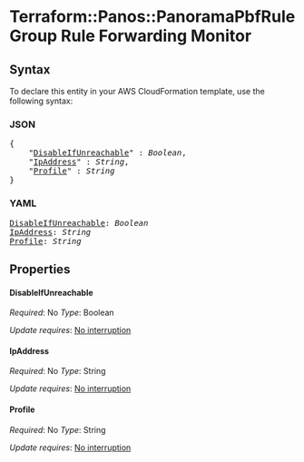 # Terraform::Panos::PanoramaPbfRuleGroup Rule Forwarding Monitor

## Syntax

To declare this entity in your AWS CloudFormation template, use the following syntax:

### JSON

<pre>
{
    "<a href="#disableifunreachable" title="DisableIfUnreachable">DisableIfUnreachable</a>" : <i>Boolean</i>,
    "<a href="#ipaddress" title="IpAddress">IpAddress</a>" : <i>String</i>,
    "<a href="#profile" title="Profile">Profile</a>" : <i>String</i>
}
</pre>

### YAML

<pre>
<a href="#disableifunreachable" title="DisableIfUnreachable">DisableIfUnreachable</a>: <i>Boolean</i>
<a href="#ipaddress" title="IpAddress">IpAddress</a>: <i>String</i>
<a href="#profile" title="Profile">Profile</a>: <i>String</i>
</pre>

## Properties

#### DisableIfUnreachable

_Required_: No
_Type_: Boolean

_Update requires_: [No interruption](https://docs.aws.amazon.com/AWSCloudFormation/latest/UserGuide/using-cfn-updating-stacks-update-behaviors.html#update-no-interrupt)

#### IpAddress

_Required_: No
_Type_: String

_Update requires_: [No interruption](https://docs.aws.amazon.com/AWSCloudFormation/latest/UserGuide/using-cfn-updating-stacks-update-behaviors.html#update-no-interrupt)

#### Profile

_Required_: No
_Type_: String

_Update requires_: [No interruption](https://docs.aws.amazon.com/AWSCloudFormation/latest/UserGuide/using-cfn-updating-stacks-update-behaviors.html#update-no-interrupt)

